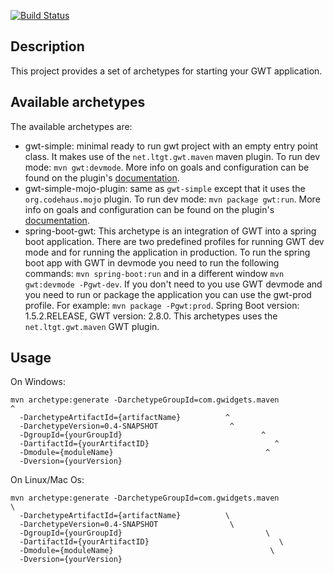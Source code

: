 [![Build Status](https://travis-ci.org/gwidgets/gwt-ui-archetypes.svg?branch=master)](https://travis-ci.org/gwidgets/gwt-ui-archetypes)

## Description

This project provides a set of archetypes for starting your GWT application. 

## Available archetypes

The available archetypes are:
  - gwt-simple: minimal ready to run gwt project with an empty entry point class. It makes use of the `net.ltgt.gwt.maven` maven plugin. To run dev mode: `mvn gwt:devmode`. More info on goals and configuration can be found on the plugin's [documentation](https://tbroyer.github.io/gwt-maven-plugin/index.html).
  - gwt-simple-mojo-plugin: same as `gwt-simple` except that it uses the `org.codehaus.mojo` plugin. To run dev mode: `mvn package gwt:run`. More info on goals and configuration can be found on the plugin's [documentation](https://gwt-maven-plugin.github.io/gwt-maven-plugin/).
  - spring-boot-gwt: This archetype is an integration of GWT into a spring boot application. There are two predefined profiles for running GWT dev mode and for running the application in production. To run the spring boot app with GWT in devmode you need to run the following commands: `mvn spring-boot:run` and in a different window `mvn gwt:devmode -Pgwt-dev`. If you don't need to you use GWT devmode and you need to run or package the application you can use the gwt-prod profile. For example: `mvn package -Pgwt:prod`. Spring Boot version: 1.5.2.RELEASE, GWT version: 2.8.0. This archetypes uses the `net.ltgt.gwt.maven` GWT plugin.

## Usage

On Windows:

    mvn archetype:generate -DarchetypeGroupId=com.gwidgets.maven                ^
      -DarchetypeArtifactId={artifactName}          ^
      -DarchetypeVersion=0.4-SNAPSHOT                ^
      -DgroupId={yourGroupId}                               ^
      -DartifactId={yourArtifactID}                            ^
      -Dmodule={moduleName}                                  ^
      -Dversion={yourVersion}

On Linux/Mac Os: 

    mvn archetype:generate -DarchetypeGroupId=com.gwidgets.maven                \
      -DarchetypeArtifactId={artifactName}          \
      -DarchetypeVersion=0.4-SNAPSHOT                \
      -DgroupId={yourGroupId}                                \
      -DartifactId={yourArtifactID}                             \
      -Dmodule={moduleName}                                   \
      -Dversion={yourVersion}